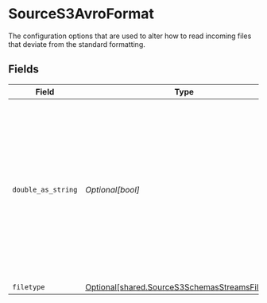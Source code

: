 # SourceS3AvroFormat

The configuration options that are used to alter how to read incoming files that deviate from the standard formatting.


## Fields

| Field                                                                                                                                                                                                    | Type                                                                                                                                                                                                     | Required                                                                                                                                                                                                 | Description                                                                                                                                                                                              |
| -------------------------------------------------------------------------------------------------------------------------------------------------------------------------------------------------------- | -------------------------------------------------------------------------------------------------------------------------------------------------------------------------------------------------------- | -------------------------------------------------------------------------------------------------------------------------------------------------------------------------------------------------------- | -------------------------------------------------------------------------------------------------------------------------------------------------------------------------------------------------------- |
| `double_as_string`                                                                                                                                                                                       | *Optional[bool]*                                                                                                                                                                                         | :heavy_minus_sign:                                                                                                                                                                                       | Whether to convert double fields to strings. This is recommended if you have decimal numbers with a high degree of precision because there can be a loss precision when handling floating point numbers. |
| `filetype`                                                                                                                                                                                               | [Optional[shared.SourceS3SchemasStreamsFiletype]](../../models/shared/sources3schemasstreamsfiletype.md)                                                                                                 | :heavy_minus_sign:                                                                                                                                                                                       | N/A                                                                                                                                                                                                      |
